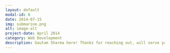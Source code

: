 ```yaml
---
layout: default
modal-id: 6
date: 2014-07-15
img: submarine.png
alt: image-alt
project-date: April 2014
category: Web Development
description: Gautam Sharma here! Thanks for reaching out, will serve you very soon. Thanks :)
---
```


